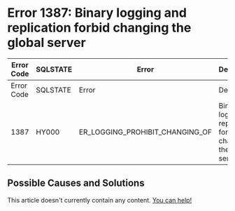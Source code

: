 
# Error 1387: Binary logging and replication forbid changing the global server


| Error Code | SQLSTATE | Error | Description |
| --- | --- | --- | --- |
| Error Code | SQLSTATE | Error | Description |
| 1387 | HY000 | ER_LOGGING_PROHIBIT_CHANGING_OF | Binary logging and replication forbid changing the global server %s |




## Possible Causes and Solutions


This article doesn't currently contain any content. [You can help!](/kb/en/writing-and-editing-knowledge-base-articles/)

